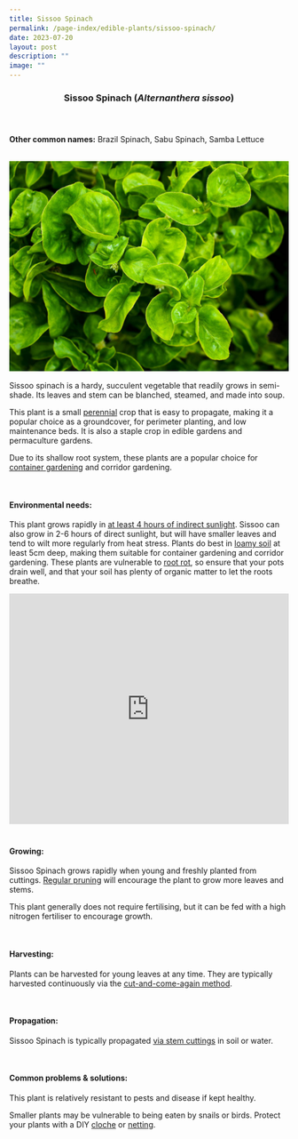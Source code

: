 ```yaml
---
title: Sissoo Spinach
permalink: /page-index/edible-plants/sissoo-spinach/
date: 2023-07-20
layout: post
description: ""
image: ""
---
```

<header>
	<h3>Sissoo Spinach (<em>Alternanthera sissoo</em>)</h3>
</header>
	
<section>
	<p><strong>Other common names:</strong> Brazil Spinach, Sabu Spinach, Samba Lettuce</p>
	<br>
</section>

<section>
	<img title="Photo by Jacqueline Chua." src="/images/Plants/SissooSpinach_JacChua.jpg">
	<p>Sissoo spinach is a hardy, succulent vegetable that readily grows in semi-shade. Its leaves and stem can be blanched, steamed, and made into soup.</p>
	<p>This plant is a small <a href="/learn-more-about-gardening/glossary/#p">perennial</a> crop that is easy to propagate, making it a popular choice as a groundcover, for perimeter planting, and low maintenance beds. It is also a staple crop in edible gardens and permaculture gardens.</p>
	<p>Due to its shallow root system, these plants are a popular choice for <a href="/page-index/horticulture-techniques/planting-in-containers">container gardening</a> and corridor gardening.</p>       
	<br>
</section>

<section>
	<h4>Environmental needs:</h4>
	<p>This plant grows rapidly in <a href="/page-index/horticulture-techniques/gauging-light/">at least 4 hours of indirect sunlight</a>. Sissoo can also grow in 2-6 hours of direct sunlight, but will have smaller leaves and tend to wilt more regularly from heat stress. Plants do best in <a href="/page-index/horticulture-techniques/soil/">loamy soil</a> at least 5cm deep, making them suitable for container gardening and corridor gardening. These plants are vulnerable to <a href="/page-index/plant-problems/root-rot/">root rot</a>, so ensure that your pots drain well, and that your soil has plenty of organic matter to let the roots breathe.</p>
	<iframe width="100%" height="415" src="https://www.youtube.com/embed/SfuujJwcZR8" title="YouTube video player" frameborder="0" allow="accelerometer; autoplay; clipboard-write; encrypted-media; gyroscope; picture-in-picture; web-share" allowfullscreen=""></iframe>	<br>
	<br>
</section>

<section>
	<h4>Growing:</h4>
	<p>Sissoo Spinach grows rapidly when young and freshly planted from cuttings. <a href="/page-index/horticulture-techniques/pruning/">Regular pruning</a> will encourage the plant to grow more leaves and stems.</p>
	<p>This plant generally does not require fertilising, but it can be fed with a high nitrogen fertiliser to encourage growth.</p>
<br>
</section>

<section>
	<h4>Harvesting:</h4>
	<p>Plants can be harvested for young leaves at any time. They are typically harvested continuously via the <a href="/page-index/horticulture-techniques/cut-and-come-again/">cut-and-come-again method</a>.</p>
	<br>
</section>

<section>
	<h4>Propagation:</h4>
	<p>Sissoo Spinach is typically propagated <a href="/page-index/horticulture-techniques/propagating-by-cuttings/">via stem cuttings</a> in soil or water.</p>
	<br>
</section>

<section>
	<h4>Common problems &amp; solutions:</h4>
	<p>This plant is relatively resistant to pests and disease if kept healthy.</p>
	<p>Smaller plants may be vulnerable to being eaten by snails or birds. Protect your plants with a DIY <a href="/page-index/horticulture-techniques/cloches/">cloche</a> or <a href="/page-index/hardscapes/netting/">netting</a>.</p>
	<br>
</section>